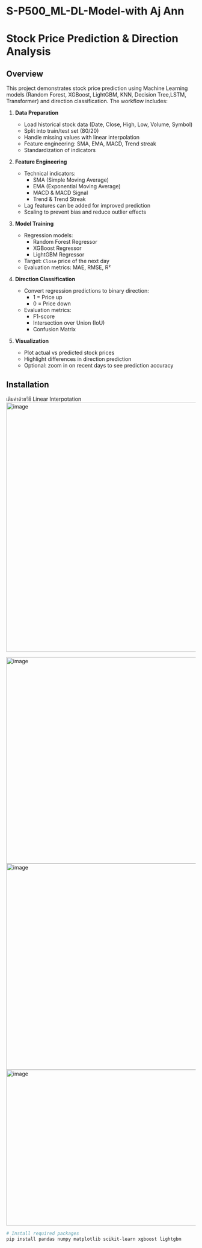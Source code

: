 # S-P500_ML-DL-Model-with Aj Ann 

# Stock Price Prediction & Direction Analysis

## Overview
This project demonstrates stock price prediction using Machine Learning models (Random Forest, XGBoost, LightGBM, KNN, Decision Tree,LSTM, Transformer) and direction classification. The workflow includes:

1. **Data Preparation**
   - Load historical stock data (Date, Close, High, Low, Volume, Symbol)
   - Split into train/test set (80/20)
   - Handle missing values with linear interpolation
   - Feature engineering: SMA, EMA, MACD, Trend streak
   - Standardization of indicators

2. **Feature Engineering**
   - Technical indicators:
     - SMA (Simple Moving Average)
     - EMA (Exponential Moving Average)
     - MACD & MACD Signal
     - Trend & Trend Streak
   - Lag features can be added for improved prediction
   - Scaling to prevent bias and reduce outlier effects

3. **Model Training**
   - Regression models:
     - Random Forest Regressor
     - XGBoost Regressor
     - LightGBM Regressor
   - Target: `Close` price of the next day
   - Evaluation metrics: MAE, RMSE, R²

4. **Direction Classification**
   - Convert regression predictions to binary direction:
     - 1 = Price up
     - 0 = Price down
   - Evaluation metrics:
     - F1-score
     - Intersection over Union (IoU)
     - Confusion Matrix

5. **Visualization**
   - Plot actual vs predicted stock prices
   - Highlight differences in direction prediction
   - Optional: zoom in on recent days to see prediction accuracy

## Installation


เติมค่าด้วยวิธี Linear Interpotation
<img width="968" height="661" alt="image" src="https://github.com/user-attachments/assets/eeb702f8-9b09-4044-b388-52cb497efc5a" />

<img width="1160" height="547" alt="image" src="https://github.com/user-attachments/assets/7c7f916a-33fb-4672-8fbc-a771d426dcbd" />
<img width="1160" height="547" alt="image" src="https://github.com/user-attachments/assets/0346c7db-8f33-4e25-b012-1859a2810213" />


<img width="552" height="413" alt="image" src="https://github.com/user-attachments/assets/b0a790ae-c219-4722-88eb-87fdaa3a13c5" />



```bash
# Install required packages
pip install pandas numpy matplotlib scikit-learn xgboost lightgbm
